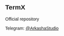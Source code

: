 ﻿<!DOCTYPE html>
<html>
<head>
	<title>TermX</title>
</head>
<body>
<h2><span style="font-family:Arial,Helvetica,sans-serif">TermX</span></h2>

<p><span style="font-family:Arial,Helvetica,sans-serif">Official repository</span></p>

<p><span style="font-family:Arial,Helvetica,sans-serif">Telegram:&nbsp;<a href="https://t.me/ArkashaStudio" target="_self">@ArkashaStudio</a></span></p>
</body>
</html>
